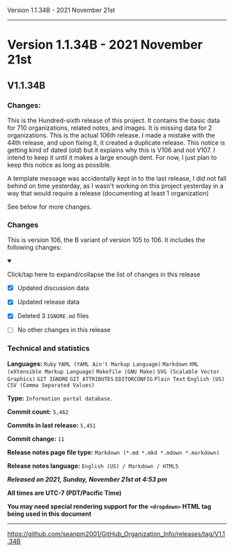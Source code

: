 Version 1.1.34B - 2021 November 21st

***

# Version 1.1.34B - 2021 November 21st

## V1.1.34B

### Changes:

This is the Hundred-sixth release of this project. It contains the basic data for 710 organizations, <!-- (fork count minus 2) !--> related notes, and images. It is missing data for 2 organizations. This is the actual 106th release. I made a mistake with the 44th release, and upon fixing it, it created a duplicate release. This notice is getting kind of dated (old) but it explains why this is V106 and not V107. I intend to keep it until it makes a large enough dent. For now, I just plan to keep this notice as long as possible.

A template message was accidentally kept in to the last release, I did not fall behind on time yesterday, as I wasn't working on this project yesterday in a way that would require a release (documenting at least 1 organization)

See below for more changes.

### Changes

This is version 106, the B variant of version 105 to 106. It includes the following changes:

<details open><summary><p>Click/tap here to expand/collapse the list of changes in this release</p></summary>

- [x] Updated discussion data

- [x] Updated release data

<!--
- [x] Added data up to 2021 November 21st
!-->

- [x] Deleted 3 `IGNORE.md` files

<!--
- [x] Added data up to 2021 November 4th
!-->

- [ ] No other changes in this release

<!-- - [x] Updated Git navigation data !-->

</details>

### Technical and statistics

**Languages:** `Ruby` `YAML (YAML Ain't Markup Language)` `Markdown` `XML (eXtensible Markup Language)` `Makefile (GNU Make)` `SVG (Scalable Vector Graphics)` `GIT IGNORE` `GIT ATTRIBUTES` `EDITORCONFIG` `Plain Text` `English (US)` `CSV (Comma Separated Values)`

**Type:** `Information portal database.`

**Commit count:** `5,462`

**Commits in last release:** `5,451`

**Commit change:** `11`

**Release notes page file type:** `Markdown (*.md *.mkd *.mdown *.markdown)`

**Release notes language:** `English (US) / Markdown / HTML5`

***Released on 2021, Sunday, November 21st at 4:53 pm***

**All times are UTC-7 (PDT/Pacific Time)**

**You may need special rendering support for the `<dropdown>` HTML tag being used in this document**

***

https://github.com/seanpm2001/GitHub_Organization_Info/releases/tag/V1.1.34B

